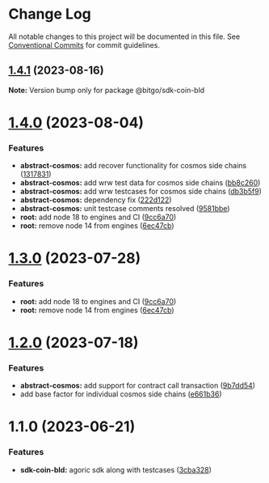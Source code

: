 # Change Log

All notable changes to this project will be documented in this file.
See [Conventional Commits](https://conventionalcommits.org) for commit guidelines.

## [1.4.1](https://github.com/BitGo/BitGoJS/compare/@bitgo/sdk-coin-bld@1.4.0...@bitgo/sdk-coin-bld@1.4.1) (2023-08-16)

**Note:** Version bump only for package @bitgo/sdk-coin-bld

# [1.4.0](https://github.com/BitGo/BitGoJS/compare/@bitgo/sdk-coin-bld@1.2.0...@bitgo/sdk-coin-bld@1.4.0) (2023-08-04)

### Features

- **abstract-cosmos:** add recover functionality for cosmos side chains ([1317831](https://github.com/BitGo/BitGoJS/commit/131783179a9fcd0288cce16326360e56c833f18c))
- **abstract-cosmos:** add wrw test data for cosmos side chains ([bb8c260](https://github.com/BitGo/BitGoJS/commit/bb8c260507b2eca661b40a7ffa6633f973ae30b6))
- **abstract-cosmos:** add wrw testcases for cosmos side chains ([db3b5f9](https://github.com/BitGo/BitGoJS/commit/db3b5f9d7ddb68a9a269cb4d1dcee8ab1b4b3702))
- **abstract-cosmos:** dependency fix ([222d122](https://github.com/BitGo/BitGoJS/commit/222d122f0a76ad79199d4194e25ac4b7d53bec0f))
- **abstract-cosmos:** unit testcase comments resolved ([9581bbe](https://github.com/BitGo/BitGoJS/commit/9581bbef00e49e518d0518792c87a10412e8e438))
- **root:** add node 18 to engines and CI ([9cc6a70](https://github.com/BitGo/BitGoJS/commit/9cc6a70ba807161b7c6a0ebe3d7c47f25c7c8eca))
- **root:** remove node 14 from engines ([6ec47cb](https://github.com/BitGo/BitGoJS/commit/6ec47cbd7996cc78bbf2cf7f16595c24fe43cd41))

# [1.3.0](https://github.com/BitGo/BitGoJS/compare/@bitgo/sdk-coin-bld@1.2.0...@bitgo/sdk-coin-bld@1.3.0) (2023-07-28)

### Features

- **root:** add node 18 to engines and CI ([9cc6a70](https://github.com/BitGo/BitGoJS/commit/9cc6a70ba807161b7c6a0ebe3d7c47f25c7c8eca))
- **root:** remove node 14 from engines ([6ec47cb](https://github.com/BitGo/BitGoJS/commit/6ec47cbd7996cc78bbf2cf7f16595c24fe43cd41))

# [1.2.0](https://github.com/BitGo/BitGoJS/compare/@bitgo/sdk-coin-bld@1.1.0...@bitgo/sdk-coin-bld@1.2.0) (2023-07-18)

### Features

- **abstract-cosmos:** add support for contract call transaction ([9b7dd54](https://github.com/BitGo/BitGoJS/commit/9b7dd54c6a3a9e5cf2b47b4a94ef225f111a8baf))
- add base factor for individual cosmos side chains ([e661b36](https://github.com/BitGo/BitGoJS/commit/e661b3631445e7ff1ddcdb51385d1f993b4f35c9))

# 1.1.0 (2023-06-21)

### Features

- **sdk-coin-bld:** agoric sdk along with testcases ([3cba328](https://github.com/BitGo/BitGoJS/commit/3cba3289ea2d37122ff5274c8d373986c53b33d2))
